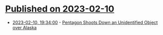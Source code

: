 # [Published on 2023-02-10](index.md)

* [2023-02-10, 19:34:00](https://news.slashdot.org/story/23/02/10/1934209/pentagon-shoots-down-an-unidentified-object-over-alaska?utm_source=rss1.0mainlinkanon&utm_medium=feed) - [Pentagon Shoots Down an Unidentified Object over Alaska](https://news.slashdot.org/story/23/02/10/1934209/pentagon-shoots-down-an-unidentified-object-over-alaska?utm_source=rss1.0mainlinkanon&utm_medium=feed)
